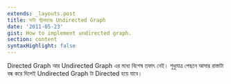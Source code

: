 ```yaml
---
extends: _layouts.post
title: ডাটা স্ট্রাকচারঃ Undirected Graph
date: '2011-05-23'
gist: How to implement undirected graph.
section: content
syntaxHighlight: false
---
```


Directed Graph আর Undirected Graph এর মধ্যে বিশেষ তফাৎ নেই। শুধুমাত্র পেছনে আসার রাস্তাটা বন্ধ করে দিলেই Undirected Graph টা Directed হয়ে যাবে।

<script src="https://gist.github.com/milon/d53537ec75b11d71520ad7618eb0c409.js">
</script>
